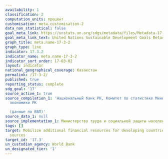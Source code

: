 ```yaml
---
availability: 1
classification: 2
computation_units: процент
customisation: meta.customisation-2
data_non_statistical: false
goal_meta_link: https://unstats.un.org/sdgs/metadata/files/Metadata-17-03-02.pdf
goal_meta_link_text: United Nations Sustainable Development Goals Metadata (pdf 468kB)
graph_title: meta.name-17-3-2
graph_type: line
indicator: 17.3.2
indicator_name: meta.name-17-3-2
indicator_sort_order: 17-03-02
layout: indicator
national_geographical_coverage: Казахстан
permalink: /17-3-2/
published: true
reporting_status: complete
sdg_goal: '17'
source_active_1: true
source_compilation_1: 'Национальный банк РК, Комитет по статистике Министерство национальной
  экономики РК

  (данные по ВВП)'
source_data_1: null
source_implementation_1: Министерство труда и социальной защиты населения РК
tags: []
target: Mobilize additional financial resources for developing countries from multiple
  sources
target_id: '17.3'
un_custodian_agency: World Bank
un_designated_tier: '1'
---
```


